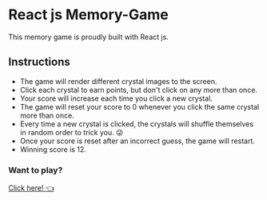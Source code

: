 # React js Memory-Game

This memory game is proudly built with React js. 

## Instructions
* The game will render different crystal images to the screen.
* Click each crystal to earn points, but don't click on any more than once.
* Your score will increase each time you click a new crystal. 
* The game will reset your score to 0 whenever you click the same crystal more than once.
* Every time a new crystal is clicked, the crystals will shuffle themselves in random order to trick you. 😜
* Once your score is reset after an incorrect guess, the game will restart.
* Winning score is 12.

### Want to play?
[Click here! :point_left:](https://emerzonic.github.io/React-Memory-Game/)
